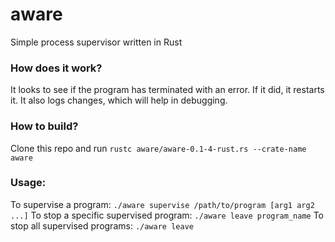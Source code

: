# aware
Simple process supervisor written in Rust

### How does it work?
It looks to see if the program has terminated with an error. If it did, it restarts it.
It also logs changes, which will help in debugging.

### How to build?
Clone this repo and run `rustc aware/aware-0.1-4-rust.rs --crate-name aware`

### Usage:
To supervise a program: `./aware supervise /path/to/program [arg1 arg2 ...]`
To stop a specific supervised program: `./aware leave program_name`
To stop all supervised programs: `./aware leave`
